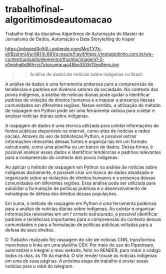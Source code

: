 # trabalhofinal-algoritimosdeautomacao
Trabalho final da disciplina Algoritmos de Automação do Master de Jornalismo de Dados, Automação e Data Storytelling do Insper

https://mlqojed3n5j0.i.optimole.com/MrcTY7k-eVBzzhmU/w:681/h:681/q:mauto/f:avif/https://motagodinho.com.br/wp-content/uploads/elementor/thumbs/imagem1-2-p1emhg6s86hyrs7xtocumquao48bq353hi13gs9eyo.jpg

>> Análise de dados de notícias sobre indígenas no Brasil

A análise de dados é uma ferramenta poderosa para a compreensão de tendências e padrões em diversos setores da sociedade. 
No contexto dos povos indígenas, a análise de notícias diárias pode ajudar a identificar padrões de violação de direitos humanos e a mapear a presença dessas comunidades 
em diferentes regiões. Nesse sentido, a utilização do método de raspagem em Python pode ser uma ferramenta valiosa para coletar e analisar notícias diárias sobre 
indígenas.

A raspagem de dados é uma técnica utilizada para coletar informações de fontes públicas disponíveis na internet, como sites de notícias e redes sociais. 
Através do uso de bibliotecas Python, é possível extrair informações relevantes dessas fontes e organizá-las em um formato estruturado, como uma planilha ou um banco de 
dados. Dessa forma, é possível analisar esses dados e identificar tendências e padrões relevantes para a compreensão do contexto dos povos indígenas.

Ao aplicar o método de raspagem em Python na análise de notícias sobre indígenas diariamente, é possível criar um banco de dados atualizado e organizado sobre as violações
de direitos humanos e a presença dessas comunidades em diferentes regiões. Essa análise pode ser utilizada para subsidiar a formulação de políticas públicas e o 
desenvolvimento de estratégias de defesa dos direitos dessas populações.

Em suma, o método de raspagem em Python é uma ferramenta poderosa para a análise de notícias diárias sobre indígenas. Ao coletar e organizar informações relevantes em um f
ormato estruturado, é possível identificar padrões e tendências importantes para a compreensão do contexto dessas comunidades e para a formulação de políticas públicas 
voltadas para a defesa de seus direitos.

O Trabalho realizado fez raspagem do site de notícias CNN, transformou manchetes e links em uma planilha CSV. Por meio do uso do Pipedream, automatizei e integrei o meu 
website, feito no RENDER, para rodar o código todos os dias, às 11h da manhã. O site render trouxe as notícias indígenas em uma de suas páginas. A próxima etapa do trabalho
é enviar essas notícias para o robô do telegram.
